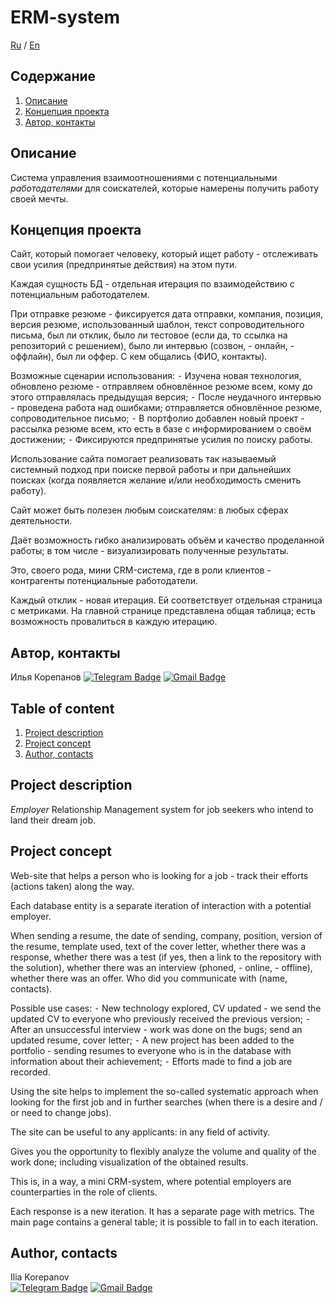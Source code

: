 # ERM-system

[Ru](#содержание) / [En](#table-of-content)

## Содержание
1. [Описание](#описание)
2. [Концепция проекта](#конецепция-проекта)
3. [Автор, контакты](#автор-контакты)

## Описание
Система управления взаимоотношениями с потенциальными *работодателями* для соискателей, которые намерены получить работу своей мечты.

## Концепция проекта  
Сайт, который помогает человеку, который ищет работу - отслеживать свои усилия (предпринятые действия) на этом пути.

Каждая сущность БД - отдельная итерация по взаимодействию с потенциальным работодателем.

При отправке резюме - фиксируется дата отправки, компания, позиция, версия резюме, использованный шаблон, текст сопроводительного письма, был ли отклик, было ли тестовое (если да, то ссылка на репозиторий с решением), было ли интервью (созвон, - онлайн, - оффлайн), был ли оффер. С кем общались (ФИО, контакты).

Возможные сценарии использования: ⁃ Изучена новая технология, обновлено резюме - отправляем обновлённое резюме всем, кому до этого отправлялась предыдущая версия; ⁃ После неудачного интервью - проведена работа над ошибками; отправляется обновлённое резюме, сопроводительное письмо; ⁃ В портфолио добавлен новый проект - рассылка резюме всем, кто есть в базе с информированием о своём достижении; ⁃ Фиксируются предпринятые усилия по поиску работы.

Использование сайта помогает реализовать так называемый системный подход при поиске первой работы и при дальнейших поисках (когда появляется желание и/или необходимость сменить работу).

Сайт может быть полезен любым соискателям: в любых сферах деятельности.

Даёт возможность гибко анализировать объём и качество проделанной работы; в том числе - визуализировать полученные результаты.

Это, своего рода, мини CRM-система, где в роли клиентов - контрагенты потенциальные работодатели.

Каждый отклик - новая итерация. Ей соответствует отдельная страница с метриками. На главной странице представлена общая таблица; есть возможность провалиться в каждую итерацию.

## Автор, контакты
Илья Корепанов
[![Telegram Badge](https://img.shields.io/badge/Telegram-blue?style=social&logo=Telegram)](https://t.me/number_one_lobster) [![Gmail Badge](https://img.shields.io/badge/Gmail-red?style=social&logo=Gmail)](mailto:ikorepanov.study@gmail.com)  

## Table of content
1. [Project description](#project-description)
2. [Project concept](#project-concept)
3. [Author, contacts](#author-contacts)

## Project description
*Employer* Relationship Management system for job seekers who intend to land their dream job.

## Project concept
Web-site that helps a person who is looking for a job - track their efforts (actions taken) along the way.

Each database entity is a separate iteration of interaction with a potential employer.

When sending a resume, the date of sending, company, position, version of the resume, template used, text of the cover letter, whether there was a response, whether there was a test (if yes, then a link to the repository with the solution), whether there was an interview (phoned, - online, - offline), whether there was an offer. Who did you communicate with (name, contacts).

Possible use cases: ⁃ New technology explored, CV updated - we send the updated CV to everyone who previously received the previous version; ⁃ After an unsuccessful interview - work was done on the bugs; send an updated resume, cover letter; ⁃ A new project has been added to the portfolio - sending resumes to everyone who is in the database with information about their achievement; ⁃ Efforts made to find a job are recorded.

Using the site helps to implement the so-called systematic approach when looking for the first job and in further searches (when there is a desire and / or need to change jobs).

The site can be useful to any applicants: in any field of activity.

Gives you the opportunity to flexibly analyze the volume and quality of the work done; including visualization of the obtained results.

This is, in a way, a mini CRM-system, where potential employers are counterparties in the role of clients.

Each response is a new iteration. It has a separate page with metrics. The main page contains a general table; it is possible to fall in to each iteration.

## Author, contacts
Ilia Korepanov  
[![Telegram Badge](https://img.shields.io/badge/Telegram-blue?style=social&logo=Telegram)](https://t.me/number_one_lobster) [![Gmail Badge](https://img.shields.io/badge/Gmail-red?style=social&logo=Gmail)](mailto:ikorepanov.study@gmail.com)